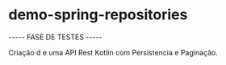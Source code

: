 # demo-spring-repositories

----- FASE DE TESTES -----

Criação d e uma API Rest Kotlin com Persistencia e Paginação.
